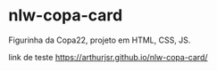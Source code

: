 # nlw-copa-card
Figurinha da Copa22, projeto em HTML, CSS, JS.

link de teste
https://arthurjsr.github.io/nlw-copa-card/
